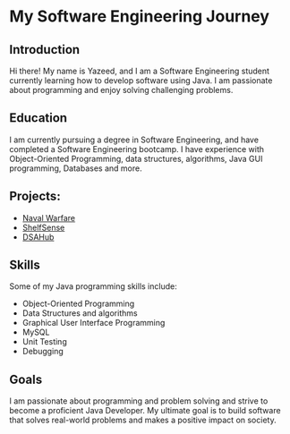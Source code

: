 # My Software Engineering Journey

## Introduction
Hi there! My name is Yazeed, and I am a Software Engineering student currently learning how to develop software using Java. I am passionate about programming and enjoy solving challenging problems.

## Education
I am currently pursuing a degree in Software Engineering, and have completed a Software Engineering bootcamp.
I have experience with Object-Oriented Programming, data structures, algorithms, Java GUI programming, Databases and more.

## Projects:
- [Naval Warfare](https://github.com/YazeedMo/Naval-Warfare)
- [ShelfSense](https://github.com/YazeedMo/ShelfSense)
- [DSAHub](https://github.com/YazeedMo/DSAHub)

## Skills
Some of my Java programming skills include:
- Object-Oriented Programming
- Data Structures and algorithms
- Graphical User Interface Programming
- MySQL
- Unit Testing
- Debugging

## Goals
I am passionate about programming and problem solving and strive to become a proficient Java Developer.
My ultimate goal is to build software that solves real-world problems and makes a positive impact on society.

